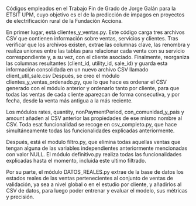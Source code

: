 Códigos empleados en el Trabajo Fin de Grado de Jorge Galán para la ETSIT UPM, cuyo objetivo es el de la predicción de impagos en proyectos de electrificación rural de la Fundación Acciona.

En primer lugar, está clientes_y_ventas.py. Este código carga tres archivos CSV que contienen información sobre ventas, servicios y clientes. Tras verificar que los archivos existen, extrae las columnas clave, las renombra y realiza uniones entre las tablas para relacionar cada venta con su servicio correspondiente y, a su vez, con el cliente asociado. Finalmente, reorganiza las columnas resultantes (client_id, utility_id, sale_id) y guarda esta información consolidada en un nuevo archivo CSV llamado client_util_sale.csv
Después, se creo el módulo clientes_y_ventas_ordenado.py, que lo que hace es ordenar el CSV generado con el módulo anterior y ordenarlo tanto por cliente, para que todas las ventas de cada cliente aparezcan de forma consecutiva, y por fecha, desde la venta más antigua a la más reciente.

Los módulos rates, quantity, nonPaymentPeriod, con_comunidad_y_país y amount añaden al CSV anterior las propiedades de ese mismo nombre al CSV. Toda esat funcionalidad se recoge en csv_completo.py, que hace simultáneamente todas las funcionalidades explicadas anteriormente.

Después, está el modulo filtro.py, que elimina todas aquellas ventas que tengan alguna de las variables independientes anteriormente mencionadas con valor NULL. El módulo definitivo.py realiza todas las funcionalidades explicadas hasta el momento, incluida este ultimo filtrado.

Por su parte, el módulo DATOS_REALES.py extrae de la base de datos los estados reales de las ventas pertenecientes al conjunto de ventas de validación, ya sea a nivel global o en el estudio por cliente, y añadirlos al CSV de datos, para luego poder entrenar y evaluar el modelo, sus métricas y precisión.
